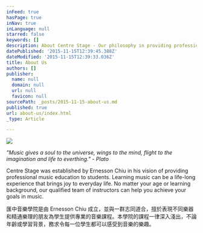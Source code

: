 ```yaml
---
inFeed: true
hasPage: true
inNav: true
inLanguage: null
starred: false
keywords: []
description: About Centre Stage - Our philosophy in providing professional music education to our students.
datePublished: '2015-11-15T12:39:45.388Z'
dateModified: '2015-11-15T12:39:33.036Z'
title: About Us
authors: []
publisher:
  name: null
  domain: null
  url: null
  favicon: null
sourcePath: _posts/2015-11-15-about-us.md
published: true
url: about-us/index.html
_type: Article

---
```

![](https://the-grid-user-content.s3-us-west-2.amazonaws.com/ea57392b-8bf0-4b4b-a8b0-f0c9a0891085.jpg)

_"Music gives a soul to the universe, wings to the mind, flight to the imagination and life to everthing." - Plato_

Centre Stage was established by Ernesson Chiu in his vision of providing professional music education to students.  Learning music can be a life-long experience that brings joy to everyday life.  No matter your age or learning background, our qualified team of instructors can help you achieve your goals in music.  

匯中音樂學院是由 Ernesson Chiu 成立，並與一群志同道合，擅於表現不同樂器和精通樂理的朋友為學生提供專業的音樂課程。本學院的課程一律深入淺出，不論年齡或學習背景，務求令每一位學生都可以感受到音樂的樂趣。